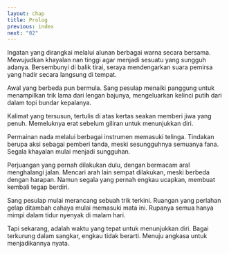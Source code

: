```yaml
---
layout: chap
title: Prolog
previous: index
next: "02"
---
```

Ingatan yang dirangkai melalui alunan berbagai warna secara bersama. Mewujudkan khayalan nan tinggi agar menjadi sesuatu yang sungguh adanya. Bersembunyi di balik tirai, seraya mendengarkan suara pemirsa yang hadir secara langsung di tempat.

Awal yang berbeda pun bermula. Sang pesulap menaiki panggung untuk menampilkan trik lama dari lengan bajunya, mengeluarkan kelinci putih dari dalam topi bundar kepalanya.

Kalimat yang tersusun, tertulis di atas kertas seakan memberi jiwa yang penuh. Memeluknya erat sebelum giliran untuk menunjukkan diri.

Permainan nada melalui berbagai instrumen memasuki telinga. Tindakan berupa aksi sebagai pemberi tanda, meski sesungguhnya semuanya fana. Segala khayalan mulai menjadi sungguhan.

Perjuangan yang pernah dilakukan dulu, dengan bermacam aral menghalangi jalan. Mencari arah lain sempat dilakukan, meski berbeda dengan harapan. Namun segala yang pernah engkau ucapkan, membuat kembali tegap berdiri.

Sang pesulap mulai merancang sebuah trik terkini. Ruangan yang perlahan gelap ditambah cahaya mulai memasuki mata ini. Rupanya semua hanya mimpi dalam tidur nyenyak di malam hari.

Tapi sekarang, adalah waktu yang tepat untuk menunjukkan diri. Bagai terkurung dalam sangkar, engkau tidak berarti. Menuju angkasa untuk menjadikannya nyata.
